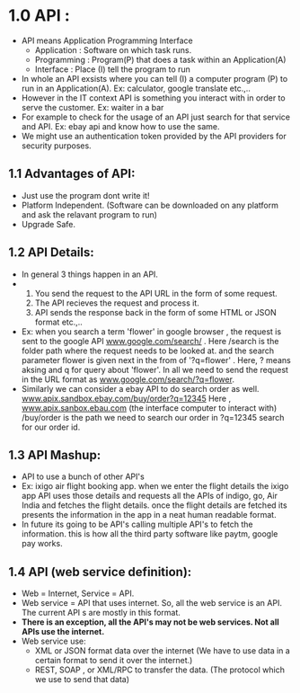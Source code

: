 # 1.0 API :

- API means Application Programming Interface
   - Application : Software on which task runs.
   - Programming : Program(P) that does a task within an Application(A)
   - Interface : Place (I) tell the program to run
- In whole an API exsists where you can tell (I) a computer program (P) to run in an Application(A). Ex: calculator, google translate etc.,..
- However in the IT context API is something you interact with in order to serve the customer. Ex: waiter in a bar
- For example to check for the usage of an API just search for that service and API. Ex: ebay api and know how to use the same.
- We might use an authentication token provided by the API providers for security purposes.

## 1.1 Advantages of API:

- Just use the program dont write it!
- Platform Independent. (Software can be downloaded on any platform and ask the relavant program to run)
- Upgrade Safe.

## 1.2 API Details:

- In general 3 things happen in an API.
- 1) You send the request to the API URL in the form of some request.
  2) The API recieves the request and process it.
  3) API sends the response back in the form of some HTML  or JSON format etc.,..
- Ex: when you search a term 'flower' in google browser , the request is sent to the google API www.google.com/search/ . Here /search is the folder path where the request needs to be looked at.
  and the search parameter flower is given next in the from of '?q=flower' . Here, ? means aksing and q for query about 'flower'. In all we need to send the request in the URL format as
  www.google.com/search/?q=flower.
- Similarly we can consider a ebay API to do search order as well. www.apix.sandbox.ebay.com/buy/order?q=12345
  Here , www.apix.sanbox.ebau.com (the interface computer to interact with)
  /buy/order is the path we need to search our order in 
  ?q=12345 search for our order id.

## 1.3 API Mashup:
 - API to use a bunch of other API's
 - Ex: ixigo air flight booking app. when we enter the flight details the ixigo app API uses those details and requests all the APIs of indigo, go, Air India and fetches the flight details.
   once the flight details are fetched its presents the information in the app in a neat human readable format.
 - In future its going to be API's calling multiple API's to fetch the information. this is how all the third party software like paytm, google pay works.

## 1.4 API (web service definition):
- Web = Internet, Service = API.
- Web service = API that uses internet. So, all the web service is an API. The current API s are mostly in this format.
- **There is an exception, all the API's may not be web services. Not all APIs use the internet.**
- Web service use:
    - XML or JSON format data over the internet (We have to use data in a certain format to send it over the internet.)
    - REST, SOAP ,  or XML/RPC to transfer the data. (The protocol which we use to send that data)


